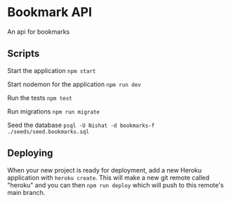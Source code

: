 # Bookmark API

An api for bookmarks

## Scripts

Start the application `npm start`

Start nodemon for the application `npm run dev`

Run the tests `npm test`

Run migrations `npm run migrate`

Seed the database `psql -U Nishat -d bookmarks-f ./seeds/seed.bookmarks.sql`

## Deploying

When your new project is ready for deployment, add a new Heroku application with `heroku create`. This will make a new git remote called "heroku" and you can then `npm run deploy` which will push to this remote's main branch.